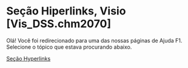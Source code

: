 
# Seção Hiperlinks, Visio [Vis_DSS.chm2070]

Olá! Você foi redirecionado para uma das nossas páginas de Ajuda F1. Selecione o tópico que estava procurando abaixo.

[Seção Hyperlinks](http://msdn.microsoft.com/library/fdf442ea-2c86-8bd5-b95d-59ad0e4da719%28Office.15%29.aspx)

